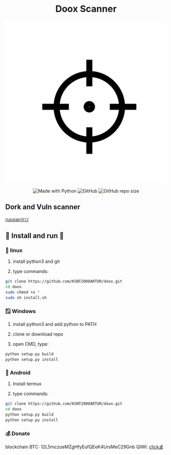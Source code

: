 <h1 align="center">         Doox Scanner  </h1> 

<p align="center">
      <img alt="logo" src="https://github.com/KSNT2008ARTUR/doox/blob/master/logo.png">
    <br /><br />
  <img alt="Made with Python" src="https://img.shields.io/badge/Made%20with-Python-%23FFD242?logo=python&logoColor=white">
  <img alt="GitHub" src="https://img.shields.io/github/license/KSNT2008ARTUR/doox">
  <img alt="GitHub repo size" src="https://img.shields.io/github/repo-size/KSNT2008ARTUR/doox">
</p>

## Dork and Vuln scanner

[russian🇷🇺](README.md)

## 🚀 Install and run 🚀
###  🐧 linux
1. install python3 and git

2. type commands:
``` bash
git clone https://github.com/KSNT2008ARTUR/doox.git
cd doox
sudo chmod +x *
sudo sh install.sh
```
### 🪟 Windows
1. install python3 and add python to PATH

2. clone or download repo

3. open CMD, type:
```cmd
python setup.py build
python setup.py install
```

### 🤖 Android

1. Install termux

2. type commands:
``` sh
git clone https://github.com/KSNT2008ARTUR/doox.git
cd doox
python setup.py build
python setup.py install
```

### 💰  Donate
 blockchain BTC: 12L5mczueMZgHfyEufQEeK4UrsMeC29Gnb
 QIWI: [click💰](https://qiwi.com/p/79602864432)
